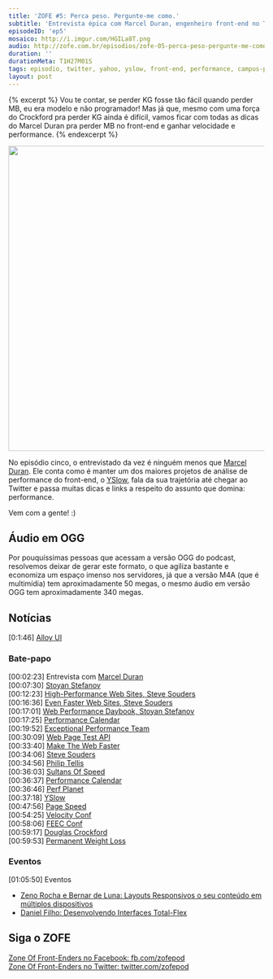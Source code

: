 ```yaml
---
title: 'ZOFE #5: Perca peso. Pergunte-me como.'
subtitle: 'Entrevista épica com Marcel Duran, engenheiro front-end no Twitter'
episodeID: 'ep5'
mosaico: http://i.imgur.com/HGILa8T.png
audio: http://zofe.com.br/episodios/zofe-05-perca-peso-pergunte-me-como
duration: ''
durationMeta: T1H27M01S
tags: episodio, twitter, yahoo, yslow, front-end, performance, campus-party
layout: post
---
```


{% excerpt %}
Vou te contar, se perder KG fosse tão fácil quando perder MB, eu era modelo e não programador! Mas já que, mesmo com uma força do Crockford pra perder KG ainda é difícil, vamos ficar com todas as dicas do Marcel Duran pra perder MB no front-end e ganhar velocidade e performance.
{% endexcerpt %}

<img title="Mosaico - Episódio 5 - Perca peso. Pergunte-me como." src="http://i.imgur.com/HGILa8T.png" class="mosaico" alt="" width="600" height="600">

No episódio cinco, o entrevistado da vez é ninguém menos que [Marcel Duran](http://twitter.com/marcelduran). Ele conta como é manter um dos maiores projetos de análise de performance do front-end, o [YSlow](http://yslow.org), fala da sua trajetória até chegar ao Twitter e passa muitas dicas e links a respeito do assunto que domina: performance.

Vem com a gente! :)

## Áudio em OGG

Por pouquíssimas pessoas que acessam a versão OGG do podcast, resolvemos deixar de gerar este formato, o que agiliza bastante e economiza um espaço imenso nos servidores, já que a versão M4A (que é multimídia) tem aproximadamente 50 megas, o mesmo áudio em versão OGG tem aproximadamente 340 megas.

## Notícias

\[0:1:46\] [Alloy UI](http://alloyui.com/)<br>

### Bate-papo

\[00:02:23\] Entrevista com [Marcel Duran](http://twitter.com/marcelduran)<br>
\[00:07:30\] [Stoyan Stefanov](https://twitter.com/stoyanstefanov)<br>
\[00:12:23\] [High-Performance Web Sites, Steve Souders](http://www.amazon.com.br/High-Performance-Web-Sites-ebook/dp/B0028N4WHY/ref=sr_1_1?s=digital-text&ie=UTF8&qid=1360379705&sr=1-1)<br>
\[00:16:36\] [Even Faster Web Sites, Steve Souders](http://www.amazon.com.br/Even-Faster-Web-Sites-ebook/dp/B0043D2EHW/ref=sr_1_2?s=digital-text&ie=UTF8&qid=1360379941&sr=1-2)<br>
\[00:17:01\] [Web Performance Daybook, Stoyan Stefanov](http://www.amazon.com.br/Web-Performance-Daybook-Volume-ebook/dp/B008CQA8BA/ref=sr_1_2?s=digital-text&ie=UTF8&qid=1360380001&sr=1-2)<br>
\[00:17:25\] [Performance Calendar](http://calendar.perfplanet.com/)<br>
\[00:19:52\] [Exceptional Performance Team](http://developer.yahoo.com/performance/)<br>
\[00:30:09\] [Web Page Test API](https://github.com/marcelduran/webpagetest-api)<br>
\[00:33:40\] [Make The Web Faster](https://developers.google.com/speed/)<br>
\[00:34:06\] [Steve Souders](http://stevesouders.com/)<br>
\[00:34:56\] [Philip Tellis](http://bluesmoon.info/)<br>
\[00:36:03\] [Sultans Of Speed](http://www.sultansofspeed.com/)<br>
\[00:36:37\] [Performance Calendar](http://calendar.perfplanet.com/)<br>
\[00:36:46\] [Perf Planet](http://www.perfplanet.com/)<br>
\[00:37:18\] [YSlow](http://yslow.org/)<br>
\[00:47:56\] [Page Speed](https://developers.google.com/speed/pagespeed/)<br>
\[00:54:25\] [Velocity Conf](http://velocityconf.com/)<br>
\[00:58:06\] [FEEC Conf](http://www.feecbr.com.br/pt/)<br>
\[00:59:17\] [Douglas Crockford](http://www.crockford.com/)<br>
\[00:59:53\] [Permanent Weight Loss](http://www.crockford.com/pwl/)<br>

### Eventos

\[01:05:50\] Eventos<br>

* [Zeno Rocha e Bernar de Luna: Layouts Responsivos o seu conteúdo em múltiplos dispositivos](http://www.youtube.com/watch?v=ty7zj37gaBI)<br>
* [Daniel Filho: Desenvolvendo Interfaces Total-Flex](http://www.youtube.com/watch?v=b9ZrOdTFkNk)<br>


## Siga o ZOFE

[Zone Of Front-Enders no Facebook: fb.com/zofepod](http://fb.com/zofepod/ "ZOFE no Facebook: fb.com/zofepod")<br>
[Zone Of Front-Enders no Twitter: twitter.com/zofepod](http://twitter.com/zofepod/ "ZOFE no Twitter")<br>
